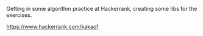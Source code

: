 Getting in some algorithm practice at Hackerrank, creating some libs for the exercises.

https://www.hackerrank.com/kakao1